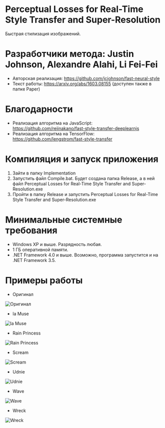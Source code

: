 # Perceptual Losses for Real-Time Style Transfer and Super-Resolution
Быстрая стилизация изображений.

# Разработчики метода: Justin Johnson, Alexandre Alahi, Li Fei-Fei
* Авторская реализация: https://github.com/jcjohnson/fast-neural-style
* Текст работы: https://arxiv.org/abs/1603.08155 (доступен также в папке Paper)

# Благодарности
* Реализация алгоритма на JavaScript: https://github.com/reiinakano/fast-style-transfer-deeplearnjs
* Реализация алгоритма на TensorFlow: https://github.com/lengstrom/fast-style-transfer

# Компиляция и запуск приложения
1. Зайти в папку Implementation
2. Запустить файл Compile.bat. Будет создана папка Release, а в ней файл Perceptual Losses for Real-Time Style Transfer and Super-Resolution.exe
3. Пройти в папку Release и запустить Perceptual Losses for Real-Time Style Transfer and Super-Resolution.exe

# Минимальные системные требования
* Windows XP и выше. Разрядность любая.
* 1 ГБ оперативной памяти.
* .NET Framework 4.0 и выше. Возможно, программа запустится и на .NET Framework 3.5.

# Примеры работы

* Оригинал

![Оригинал](https://github.com/ColorfulSoft/StyleTransfer-Colorization-SuperResolution/blob/Russian/Style%20Transfer/2016.%20Perceptual%20Losses%20for%20Real-Time%20Style%20Transfer%20and%20Super-Resolution/Examples/Content.jpg)

* la Muse

![la Muse](https://github.com/ColorfulSoft/StyleTransfer-Colorization-SuperResolution/blob/Russian/Style%20Transfer/2016.%20Perceptual%20Losses%20for%20Real-Time%20Style%20Transfer%20and%20Super-Resolution/Examples/la_muse.jpg)

* Rain Princess

![Rain Princess](https://github.com/ColorfulSoft/StyleTransfer-Colorization-SuperResolution/blob/Russian/Style%20Transfer/2016.%20Perceptual%20Losses%20for%20Real-Time%20Style%20Transfer%20and%20Super-Resolution/Examples/rain_princess.jpg)

* Scream

![Scream](https://github.com/ColorfulSoft/StyleTransfer-Colorization-SuperResolution/blob/Russian/Style%20Transfer/2016.%20Perceptual%20Losses%20for%20Real-Time%20Style%20Transfer%20and%20Super-Resolution/Examples/scream.jpg)

* Udnie

![Udnie](https://github.com/ColorfulSoft/StyleTransfer-Colorization-SuperResolution/blob/Russian/Style%20Transfer/2016.%20Perceptual%20Losses%20for%20Real-Time%20Style%20Transfer%20and%20Super-Resolution/Examples/udnie.jpg)

* Wave

![Wave](https://github.com/ColorfulSoft/StyleTransfer-Colorization-SuperResolution/blob/Russian/Style%20Transfer/2016.%20Perceptual%20Losses%20for%20Real-Time%20Style%20Transfer%20and%20Super-Resolution/Examples/wave.jpg)

* Wreck

![Wreck](https://github.com/ColorfulSoft/StyleTransfer-Colorization-SuperResolution/blob/Russian/Style%20Transfer/2016.%20Perceptual%20Losses%20for%20Real-Time%20Style%20Transfer%20and%20Super-Resolution/Examples/wreck.jpg)
